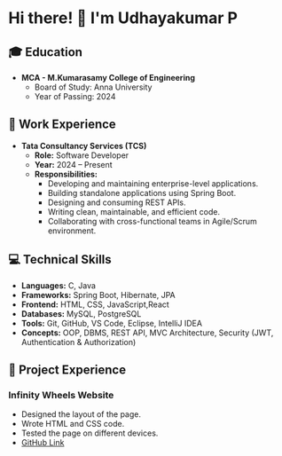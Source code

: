 # Hi there! 👋 I'm Udhayakumar P

## 🎓 Education
- **MCA - M.Kumarasamy College of Engineering**
  - Board of Study: Anna University  
  - Year of Passing: 2024

## 💼 Work Experience
- **Tata Consultancy Services (TCS)**  
  - **Role:** Software Developer  
  - **Year:** 2024 – Present  
  - **Responsibilities:**  
    - Developing and maintaining enterprise-level applications.  
    - Building standalone applications using Spring Boot.  
    - Designing and consuming REST APIs.  
    - Writing clean, maintainable, and efficient code.  
    - Collaborating with cross-functional teams in Agile/Scrum environment.  

## 💻 Technical Skills
- **Languages:** C, Java  
- **Frameworks:** Spring Boot, Hibernate, JPA  
- **Frontend:** HTML, CSS, JavaScript,React  
- **Databases:** MySQL, PostgreSQL  
- **Tools:** Git, GitHub, VS Code, Eclipse, IntelliJ IDEA  
- **Concepts:** OOP, DBMS, REST API, MVC Architecture, Security (JWT, Authentication & Authorization)  

## 🚀 Project Experience
### Infinity Wheels Website  
- Designed the layout of the page.  
- Wrote HTML and CSS code.  
- Tested the page on different devices.  
- [GitHub Link](https://github.com/udhayakumar2701/Infinity-Wheels)
